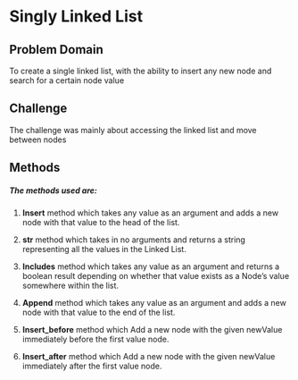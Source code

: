 # Singly Linked List

## Problem Domain

To create a single linked list, with the ability to insert any new node and search for a certain node value

## Challenge

The challenge was mainly about accessing the linked list and move between nodes


## Methods

##### The methods used are:

1. **Insert** method which takes any value as an argument and adds a new node with that value to the head of the list.
2. **__str__** method which takes in no arguments and returns a string representing all the values in the Linked List.

3. **Includes** method which takes any value as an argument and returns a boolean result depending on whether that value exists as a Node’s value somewhere within the list.
4. **Append** method which takes any value as an argument and adds a new node with that value to the end of the list. 
5. **Insert_before** method which Add a new node with the given newValue immediately before the first value node.
6. **Insert_after** method which Add a new node with the given newValue immediately after the first value node.
   